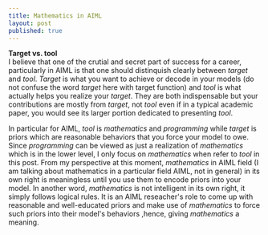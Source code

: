 ```yaml
---
title: Mathematics in AIML
layout: post
published: true
---
```

**Target vs. tool**  
I believe that one of the crutial and secret part of success for a career, particularly in AIML is that one should distinquish clearly between *target* and *tool*. *Target* is what you want to achieve or decode in your models (do not confuse the word *target* here with target function) and *tool* is what actually helps you realize your *target*.  They are both indispensable but your contributions are mostly from *target*, not *tool* even if in a typical academic paper, you would see its larger portion dedicated to presenting *tool*.  

In particular for AIML, *tool* is *mathematics* and *programming* while *target* is priors which are reasonable behaviors that you force your model to owe. Since *programming* can be viewed as just a realization of *mathematics* which is in the lower level, I only focus on *mathematics* when refer to *tool* in this post. From my perspective at this moment, *mathematics* in AIML field (I am talking about mathematics in a particular field AIML, not in general) in its own right is meaningless until you use them to encode priors into your model. In another word, *mathematics* is not intelligent in its own right, it simply follows logical rules. It is an AIML reseacher's role to come up with reasonable and well-educated priors and make use of *mathematics* to force such priors into their model's behaviors ,hence, giving *mathematics* a meaning.
